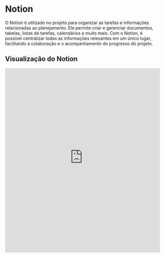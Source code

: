 # Notion

O Notion é utilizado no projeto para organizar as tarefas e informações relacionadas ao planejamento. Ele permite criar e gerenciar documentos, tabelas, listas de tarefas, calendários e muito mais. Com o Notion, é possível centralizar todas as informações relevantes em um único lugar, facilitando a colaboração e o acompanhamento do progresso do projeto.

## Visualização do Notion

<iframe src="https://requisitos-grupo4.notion.site/7ae52914340f45a6ad525d985c7d3010?v=809e1501b60a4a878a76840eff140f38&pvs=4" width="100%" height="600" frameborder="0"></iframe>

